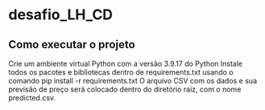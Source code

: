 # desafio_LH_CD
## Como executar o projeto
Crie um ambiente virtual Python com a versão 3.9.17 do Python
Instale todos os pacotes e bibliotecas dentro de requirements.txt usando o comando pip install -r requirements.txt
O arquivo CSV com os dados e sua previsão de preço será colocado dentro do diretório raiz, com o nome predicted.csv.
